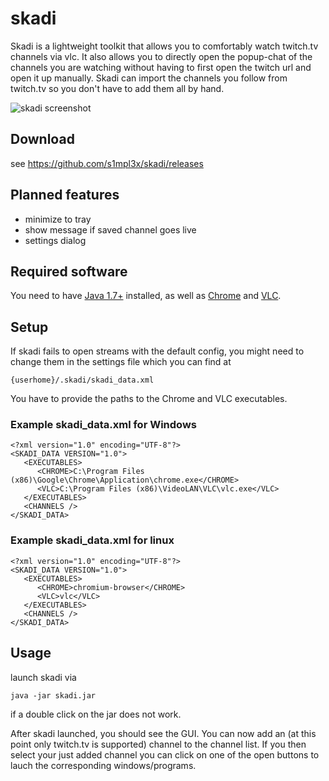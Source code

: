 skadi
=====
Skadi is a lightweight toolkit that allows you to comfortably watch twitch.tv channels via vlc. It also allows you to directly open the popup-chat of the channels you are watching without having to first open the twitch url and open it up manually. Skadi can import the channels you follow from twitch.tv so you don't have to add them all by hand.

![skadi screenshot](https://i.imgur.com/ZFhXWOQ.png "Skadi screenshot")

## Download

see https://github.com/s1mpl3x/skadi/releases

## Planned features

* minimize to tray
* show message if saved channel goes live
* settings dialog

## Required software
You need to have [Java 1.7+](https://www.java.com/de/download/) installed, as well as [Chrome](https://www.google.com/chrome/) and [VLC](https://www.videolan.org/vlc/).

## Setup
If skadi fails to open streams with the default config, you might need to change them in the settings file which you can find at
```
{userhome}/.skadi/skadi_data.xml 
```
You have to provide the paths to the Chrome and VLC executables.

### Example skadi_data.xml for Windows
```
<?xml version="1.0" encoding="UTF-8"?>
<SKADI_DATA VERSION="1.0">
   <EXECUTABLES>
      <CHROME>C:\Program Files (x86)\Google\Chrome\Application\chrome.exe</CHROME>
      <VLC>C:\Program Files (x86)\VideoLAN\VLC\vlc.exe</VLC>
   </EXECUTABLES>
   <CHANNELS />
</SKADI_DATA>
```

### Example skadi_data.xml for linux
```
<?xml version="1.0" encoding="UTF-8"?>
<SKADI_DATA VERSION="1.0">
   <EXECUTABLES>
      <CHROME>chromium-browser</CHROME>
      <VLC>vlc</VLC>
   </EXECUTABLES>
   <CHANNELS />
</SKADI_DATA>
```

## Usage

launch skadi via 

```
java -jar skadi.jar
```
if a double click on the jar does not work.

After skadi launched, you should see the GUI. You can now add an (at this point only twitch.tv is supported) channel to the channel list. If you then select your just added channel you can click on one of the open buttons to lauch the corresponding windows/programs. 
